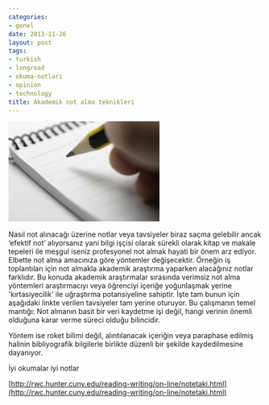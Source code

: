 ```yaml
---
categories:
- genel
date: 2013-11-26
layout: post
tags:
- turkish
- longread
- okuma-notlari
- opinion
- technology
title: Akademik not alma teknikleri
---
```


[![](/images/99386-notetaking.jpg)](https://suatatan.wordpress.com/wp-content/uploads/2013/11/99386-notetaking.jpg)

Nasıl not alınacağı üzerine notlar veya tavsiyeler biraz saçma gelebilir ancak ‘efektif not’ alıyorsanız yani bilgi işçisi olarak sürekli olarak kitap ve makale tepeleri ile meşgul iseniz profesyonel not almak hayati bir önem arz ediyor. Elbette not alma amacınıza göre yöntemler değişecektir. Örneğin iş toplantıları için not almakla akademik araştırma yaparken alacağınız notlar farklıdır. Bu konuda akademik araştırmalar sırasında verimsiz not alma yöntemleri araştırmacıyı veya öğrenciyi içeriğe yoğunlaşmak yerine 'kırtasiyecilik’ ile uğraştırma potansiyeline sahiptir. İşte tam bunun için aşağıdaki linkte verilen tavsiyeler tam yerine oturuyor. Bu çalışmanın temel mantığı: Not almanın basit bir veri kaydetme işi değil, hangi verinin önemli olduğuna karar verme süreci olduğu bilincidir.

Yöntem ise roket bilimi değil, alıntılanacak içeriğin veya paraphase edilmiş halinin bibliyografik bilgilerle birlikte düzenli bir şekilde kaydedilmesine dayanıyor.

  

İyi okumalar iyi notlar

  
[http://rwc.hunter.cuny.edu/reading-writing/on-line/notetaki.html](http://rwc.hunter.cuny.edu/reading-writing/on-line/notetaki.html)
